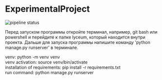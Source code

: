 # ExperimentalProject

 ![pipeline status](https://github.com/TekatoKiary/ExperimentalProject/actions/workflows/WORKFLOW-FILE/badge.svg)

Перед запуском программы откройте терминал, например, git bash или powershell и перейдите к папке lyceum, 
который находится внутри проекта. 
Дальше для запуска программы напишите команду 'python manage.py runserver' в терминале.

venv: python -m venv venv\
venv activation: source venv/bin/activate\
installation of requirements: pip install -r requirements.txt\
run command: python manage.py runserver
